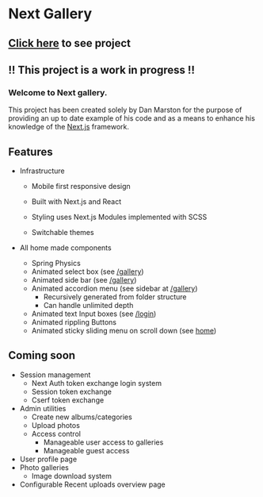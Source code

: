# Next Gallery

## [Click here](http://www.waxworlds.org:8984/dan/next_gallery) to see project

## !! This project is a work in progress !!

### Welcome to Next gallery.

This project has been created solely by Dan Marston for the purpose of providing an up to date example of his code and as a means to enhance his knowledge of the [Next.js](https://nextjs.org/docs#what-is-nextjs) framework.

## Features

- Infrastructure
  
  - Mobile first responsive design
  
  - Built with Next.js and React
  
  - Styling uses Next.js Modules implemented with SCSS
  
  - Switchable themes

- All home made components
  
  - Spring Physics
  - Animated select box (see [/gallery](www.waxworlds.org:8984/dan/next_gallery/gallery))
  - Animated side bar (see [/gallery](www.waxworlds.org:8984/dan/next_gallery/gallery))
  - Animated accordion menu (see sidebar at [/gallery](www.waxworlds.org:8984/dan/next_gallery/gallery))
    - Recursively generated from folder structure
    - Can handle unlimited depth
  - Animated text Input boxes (see [/login](www.waxworlds.org:8984/dan/next_gallery/login))
  - Animated rippling Buttons
  - Animated sticky sliding menu on scroll down (see [home](www.waxworlds.org:8984/dan/next_gallery))

## Coming soon

- Session management
  - Next Auth token exchange login system
  - Session token exchange
  - Cserf token exchange
- Admin utilities
  - Create new albums/categories
  - Upload photos
  - Access control
    - Manageable user access to galleries
    - Manageable guest access
- User profile page
- Photo galleries
  - Image download system
- Configurable Recent uploads overview page
